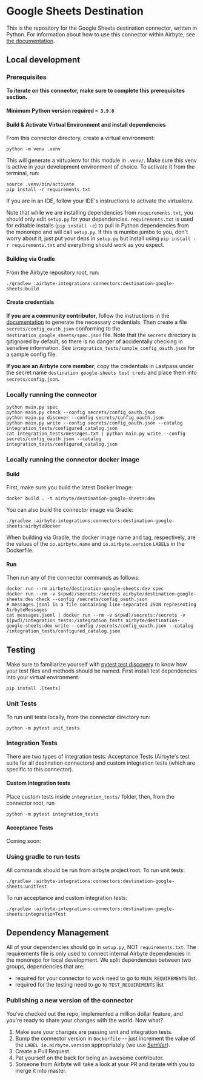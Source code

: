 # Google Sheets Destination

This is the repository for the Google Sheets destination connector, written in Python.
For information about how to use this connector within Airbyte, see [the documentation](https://docs.airbyte.io/integrations/destinations/google-sheets).

## Local development

### Prerequisites
**To iterate on this connector, make sure to complete this prerequisites section.**

#### Minimum Python version required `= 3.9.0`

#### Build & Activate Virtual Environment and install dependencies
From this connector directory, create a virtual environment:
```
python -m venv .venv
```

This will generate a virtualenv for this module in `.venv/`. Make sure this venv is active in your
development environment of choice. To activate it from the terminal, run:
```
source .venv/bin/activate
pip install -r requirements.txt
```
If you are in an IDE, follow your IDE's instructions to activate the virtualenv.

Note that while we are installing dependencies from `requirements.txt`, you should only edit `setup.py` for your dependencies. `requirements.txt` is
used for editable installs (`pip install -e`) to pull in Python dependencies from the monorepo and will call `setup.py`.
If this is mumbo jumbo to you, don't worry about it, just put your deps in `setup.py` but install using `pip install -r requirements.txt` and everything
should work as you expect.

#### Building via Gradle
From the Airbyte repository root, run:
```
./gradlew :airbyte-integrations:connectors:destination-google-sheets:build
```

#### Create credentials
**If you are a community contributor**, follow the instructions in the [documentation](https://docs.airbyte.io/integrations/destinations/google-sheets)
to generate the necessary credentials. Then create a file `secrets/config_oauth.json` conforming to the `destination_google_sheets/spec.json` file.
Note that the `secrets` directory is gitignored by default, so there is no danger of accidentally checking in sensitive information.
See `integration_tests/sample_config_oauth.json` for a sample config file.

**If you are an Airbyte core member**, copy the credentials in Lastpass under the secret name `destination google-sheets test creds`
and place them into `secrets/config.json`.

### Locally running the connector
```
python main.py spec
python main.py check --config secrets/config_oauth.json
python main.py discover --config secrets/config_oauth.json
python main.py write --config secrets/config_oauth.json --catalog integration_tests/configured_catalog.json
cat integration_tests/messages.txt | python main.py write --config secrets/config_oauth.json --catalog integration_tests/configured_catalog.json
```

### Locally running the connector docker image

#### Build
First, make sure you build the latest Docker image:
```
docker build . -t airbyte/destination-google-sheets:dev
```

You can also build the connector image via Gradle:
```
./gradlew :airbyte-integrations:connectors:destination-google-sheets:airbyteDocker
```
When building via Gradle, the docker image name and tag, respectively, are the values of the `io.airbyte.name` and `io.airbyte.version` `LABEL`s in
the Dockerfile.

#### Run
Then run any of the connector commands as follows:
```
docker run --rm airbyte/destination-google-sheets:dev spec
docker run --rm -v $(pwd)/secrets:/secrets airbyte/destination-google-sheets:dev check --config /secrets/config_oauth.json
# messages.jsonl is a file containing line-separated JSON representing AirbyteMessages
cat messages.jsonl | docker run --rm -v $(pwd)/secrets:/secrets -v $(pwd)/integration_tests:/integration_tests airbyte/destination-google-sheets:dev write --config /secrets/config_oauth.json --catalog /integration_tests/configured_catalog.json
```
## Testing
   Make sure to familiarize yourself with [pytest test discovery](https://docs.pytest.org/en/latest/goodpractices.html#test-discovery) to know how your test files and methods should be named.
First install test dependencies into your virtual environment:
```
pip install .[tests]
```
### Unit Tests
To run unit tests locally, from the connector directory run:
```
python -m pytest unit_tests
```

### Integration Tests
There are two types of integration tests: Acceptance Tests (Airbyte's test suite for all destination connectors) and custom integration tests (which are specific to this connector).
#### Custom Integration tests
Place custom tests inside `integration_tests/` folder, then, from the connector root, run
```
python -m pytest integration_tests
```
#### Acceptance Tests
Coming soon: 

### Using gradle to run tests
All commands should be run from airbyte project root.
To run unit tests:
```
./gradlew :airbyte-integrations:connectors:destination-google-sheets:unitTest
```
To run acceptance and custom integration tests:
```
./gradlew :airbyte-integrations:connectors:destination-google-sheets:integrationTest
```

## Dependency Management
All of your dependencies should go in `setup.py`, NOT `requirements.txt`. The requirements file is only used to connect internal Airbyte dependencies in the monorepo for local development.
We split dependencies between two groups, dependencies that are:
* required for your connector to work need to go to `MAIN_REQUIREMENTS` list.
* required for the testing need to go to `TEST_REQUIREMENTS` list

### Publishing a new version of the connector
You've checked out the repo, implemented a million dollar feature, and you're ready to share your changes with the world. Now what?
1. Make sure your changes are passing unit and integration tests.
1. Bump the connector version in `Dockerfile` -- just increment the value of the `LABEL io.airbyte.version` appropriately (we use [SemVer](https://semver.org/)).
1. Create a Pull Request.
1. Pat yourself on the back for being an awesome contributor.
1. Someone from Airbyte will take a look at your PR and iterate with you to merge it into master.

